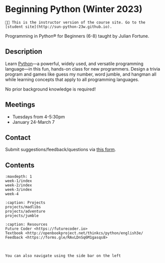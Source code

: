 # Beginning Python (Winter 2023)

```{important}
🧑‍🏫 This is the instructor version of the course site. Go to the [student site](http://sun-python-23w.github.io).
```

Programming in Python® for Beginners (6-8) taught by Julian Fortune.

## Description
Learn [Python](https://python.org)—a powerful, widely used, and versatile programming language—in this fun, hands-on class for new programmers. Design a trivia program and games like guess my number, word jumble, and hangman all while learning concepts that apply to all programming languages.

No prior background knowledge is required!

## Meetings
- Tuesdays from 4-5:30pm
- January 24-March 7

## Contact

Submit suggestions/feedback/questions via [this form](https://forms.gle/RAvLDnSq6M1gasqs8).

## Contents

```{toctree}
:maxdepth: 1
week-1/index
week-2/index
week-3/index
week-4
```

<!--
Drafts:

-->

```{toctree}
:caption: Projects
projects/madlibs
projects/adventure
projects/jumble
```


```{toctree}
:caption: Resources
Future Coder <https://futurecoder.io>
Textbook <http://openbookproject.net/thinkcs/python/english3e/
Feedback <https://forms.gle/RAvLDnSq6M1gasqs8>
```

</br>

```{tip}
You can also navigate using the side bar on the left
```
